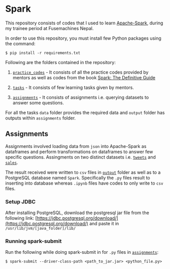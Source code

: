 # **Spark**
This repository consists of codes that I used to learn [Apache-Spark](https://spark.apache.org/), during my trainee period at Fusemachines Nepal.

In order to use this repository, you must install few Python packages using the command:
```
$ pip install -r requirements.txt
```

Following are the folders contained in the repository:
1. [`practice_codes`](practice_codes/) -
It consists of all the practice codes provided by mentors as well as codes from the book [Spark: The Definitive Guide](https://www.oreilly.com/library/view/spark-the-definitive/9781491912201/)

2. [`tasks`](tasks/) -
It consists of few learning tasks given by mentors.

3. [`assignments`](assignments/) -
It consists of assignments i.e. querying datasets to answer some questions.

For all the tasks `data` folder provides the required data and `output` folder has outputs within `assignments` folder.


## **Assignments**
Assignments involved loading data from `json` into Apache-Spark as dataframes and perform transformations on dataframes to answer few specific questions. Assingments on two distinct datasets i.e. [`tweets`](/assignments/data/tweets.json) and [`sales`](assignments/data/sales_records.json).

The result received were written to `csv` files in [`output`](assignments/output/) folder as well as to a PostgreSQL database named `Spark`. Specifically the `.py` files result to inserting into database whereas `.ipynb` files have codes to only write to `csv` files.

### **Setup JDBC**

After installing PostgreSQL, download the postgresql jar file from the following link: [https://jdbc.postgresql.org/download/](https://jdbc.postgresql.org/download/) and paste it in `/usr/lib/jvm/[java_folder]/lib/`

### **Running spark-submit**
Run the following while doing spark-submit in for `.py` files in [`assignments`](assignments/):
```
$ spark-submit --driver-class-path <path_to_jar.jar> <python_file.py>
```
